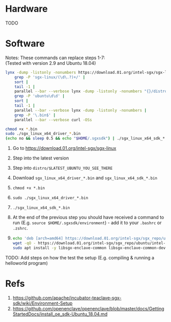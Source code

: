 # Hardware

TODO

# Software

Notes: These commands can replace steps 1-7:  
(Tested with version 2.9 and Ubuntu 18.04)

```bash
lynx -dump -listonly -nonumbers https://download.01.org/intel-sgx/sgx-linux/ |
    grep -P 'sgx-linux/(\d\.?)+/' |
    sort |
    tail -1 |
    parallel --bar --verbose lynx -dump -listonly -nonumbers "{}/distro" |
    grep -P 'ubuntu\d\d' |
    sort |
    tail -1 |
    parallel --bar --verbose lynx -dump -listonly -nonumbers |
    grep -P '\.bin$' |
    parallel --bar --verbose curl -OSs

chmod +x *.bin
sudo ./sgx_linux_x64_driver_*.bin
(echo no && sleep 0.5 && echo "$HOME/.sgxsdk") | ./sgx_linux_x64_sdk_*.bin
```

1. Go to https://download.01.org/intel-sgx/sgx-linux

2. Step into the latest version

3. Step into `distro/$LATEST_UBUNTU_YOU_SEE_THERE`

4. Download `sgx_linux_x64_driver_*.bin` and `sgx_linux_x64_sdk_*.bin`

5. `chmod +x *.bin`

6. `sudo ./sgx_linux_x64_driver_*.bin`

7. `./sgx_linux_x64_sdk_*.bin`

8. At the end of the previous step you should have received a command to run (E.g. `source $HOME/.sgxsdk/environment`) - add it to your `.bashrc` or `.zshrc`.

9. ```bash
   echo 'deb [arch=amd64] https://download.01.org/intel-sgx/sgx_repo/ubuntu bionic main' | sudo tee /etc/apt/sources.list.d/intel-sgx.list
   wget -qO - https://download.01.org/intel-sgx/sgx_repo/ubuntu/intel-sgx-deb.key | sudo apt-key add -
   sudo apt install -y libsgx-enclave-common libsgx-enclave-common-dev
   ```

TODO: Add steps on how the test the setup (E.g. compiling & running a helloworld program)

# Refs

1. https://github.com/apache/incubator-teaclave-sgx-sdk/wiki/Environment-Setup
2. https://github.com/openenclave/openenclave/blob/master/docs/GettingStartedDocs/install_oe_sdk-Ubuntu_18.04.md

